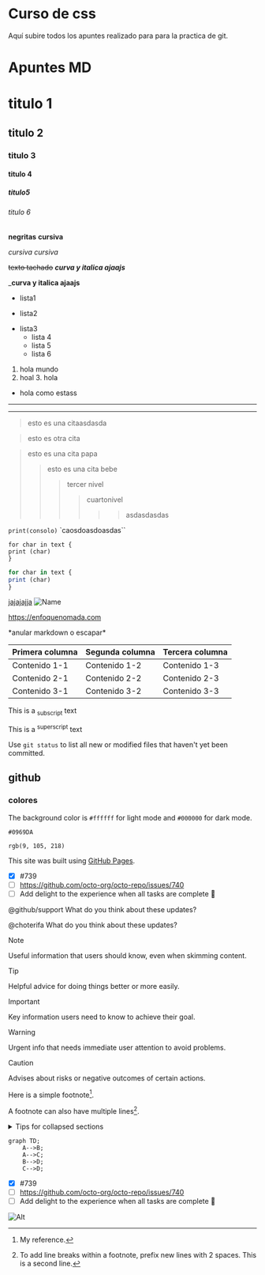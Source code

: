 # Curso de css
Aquí subire todos los apuntes realizado para para la practica de git.

# Apuntes MD

# titulo 1
## titulo 2
### titulo 3
#### titulo 4
##### titulo5
###### titulo 6

**negritas**
__cursiva__

*cursiva*
_cursiva_

~~texto tachado~~
***curva y italica ajaajs***

___curva y italica ajaajs__

 * lista1
 + lista2
 - lista3
    - lista 4
    - lista 5
    - lista 6


1. hola mundo
2. hoal
   3. hola
- hola como estass

 ---
 ***

> esto es una citaasdasda

> esto es otra cita

> esto es una cita papa
>>esto es una cita bebe
>>>tercer nivel
>>>>cuartonivel
>>>>>>asdasdasdas


`print(consolo)`
`caosdoasdoasdas``

~~~
for char in text {
print (char)
}
~~~

``````javascript <!-- esto le da el color -->
for char in text {
print (char)
}
``````


[jajajajja](https://moure.dev "Toolkit")
![Name](https://i.ytimg.com/vi/oxaH9CFpeEE/hqdefault.jpg?sqp=-oaymwEcCPYBEIoBSFXyq4qpAw4IARUAAIhCGAFwAcABBg==&rs=AOn4CLBIDR3n3iAP2xrJPCo2Qro1NwMUKQ)  <!-- para agregar imagenes -->

<https://enfoquenomada.com>

\*anular markdown o escapar*


| Primera columna | Segunda columna | Tercera columna |
| -- | -- | -- |
| Contenido 1-1 | Contenido 1-2 | Contenido 1-3 |
| Contenido 2-1 | Contenido 2-2 | Contenido 2-3 |
| Contenido 3-1 | Contenido 3-2 | Contenido 3-3 |


This is a <sub>subscript</sub> text

This is a <sup>superscript</sup> text

Use `git status` to list all new or modified files that haven't yet been committed.

## github
### colores 

The background color is `#ffffff` for light mode and `#000000` for dark mode.

`#0969DA`	

`rgb(9, 105, 218)`	

This site was built using [GitHub Pages](https://pages.github.com/).

- [x] #739
- [ ] https://github.com/octo-org/octo-repo/issues/740
- [ ] Add delight to the experience when all tasks are complete :tada:

@github/support What do you think about these updates?

@choterifa What do you think about these updates?

> [!NOTE]
> Useful information that users should know, even when skimming content.

> [!TIP]
> Helpful advice for doing things better or more easily.

> [!IMPORTANT]
> Key information users need to know to achieve their goal.

> [!WARNING]
> Urgent info that needs immediate user attention to avoid problems.

> [!CAUTION]
> Advises about risks or negative outcomes of certain actions.

Here is a simple footnote[^1].

A footnote can also have multiple lines[^2].

[^1]: My reference.
[^2]: To add line breaks within a footnote, prefix new lines with 2 spaces.
  This is a second line.


<details>

<summary>Tips for collapsed sections</summary>

### You can add a header

You can add text within a collapsed section. 

You can add an image or a code block, too.

```ruby
   puts "Hello World"
```

</details>

```mermaid
graph TD;
    A-->B;
    A-->C;
    B-->D;
    C-->D;
```

- [x] #739
- [ ] https://github.com/octo-org/octo-repo/issues/740
- [ ] Add delight to the experience when all tasks are complete :tada:

![Alt](https://repobeats.axiom.co/api/embed/72043a0e3d757b31ca74cfac9956834846a81fe6.svg "Repobeats analytics image")

